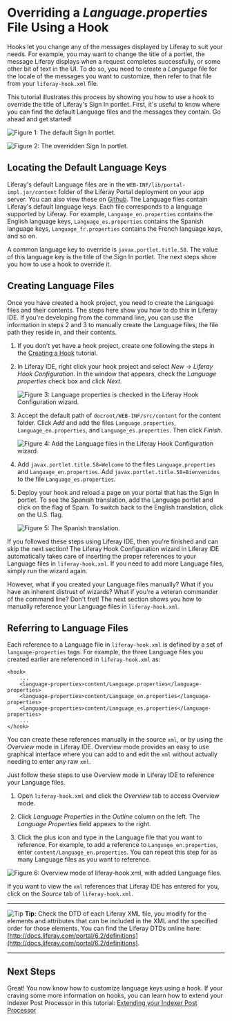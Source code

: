 # Overriding a *Language.properties* File Using a Hook

Hooks let you change any of the messages displayed by Liferay to suit your
needs. For example, you may want to change the title of a portlet, the message 
Liferay displays when a request completes successfully, or some other bit of 
text in the UI. To do so, you need to create a *Language* file for the locale of 
the messages you want to customize, then refer to that file from your 
`liferay-hook.xml` file. 

This tutorial illustrates this process by showing you how to use a hook to 
override the title of Liferay's Sign In portlet. First, it's useful to know 
where you can find the default Language files and the messages they contain. Go 
ahead and get started!

![Figure 1: The default Sign In portlet.](../../images/default-sign-in.png)

![Figure 2: The overridden Sign In portlet.](../../images/override-sign-in-en.png)

## Locating the Default Language Keys

Liferay's default Language files are in the `WEB-INF/lib/portal-impl.jar/content` 
folder of the Liferay Portal deployment on your app server. You can also view 
these on [Github](https://github.com/liferay/liferay-portal). The Language files 
contain Liferay's default language keys. Each file corresponds to a language 
supported by Liferay. For example, `Language_en.properties` contains the English 
language keys, `Language_es.properties` contains the Spanish language keys, 
`Language_fr.properties` contains the French language keys, and so on.

A common language key to override is `javax.portlet.title.58`. The value of this 
language key is the title of the Sign In portlet. The next steps show you how to 
use a hook to override it.

## Creating Language Files

Once you have created a hook project, you need to create the Language files and 
their contents. The steps here show you how to do this in Liferay IDE. If you're 
developing from the command line, you can use the information in steps 2 and 3 
to manually create the Language files, the file path they reside in, and their 
contents.

1.  If you don't yet have a hook project, create one following the steps in the 
	[Creating a Hook](https://www-ldn.liferay.com/develop/tutorials/-/knowledge_base/creating-a-hook-lp-6-2-develop-tutorial) tutorial.

2.  In Liferay IDE, right click your hook project and select 
	*New* &rarr; *Liferay Hook Configuration*. In the window that appears, check 
	the *Language properties* check box and click *Next*.
	
	![Figure 3: Language properties is checked in the Liferay Hook Configuration wizard.](../../images/new-hook-configuration-language.png)

3.	Accept the default path of `docroot/WEB-INF/src/content` for the content 
	folder. Click *Add* and add the files `Language.properties`, 
	`Language_en.properties`, and `Language_es.properties`. Then click *Finish*.
	
	![Figure 4: Add the Language files in the Liferay Hook Configuration wizard.](../../images/new-hook-configuration-language-files.png)

4.  Add `javax.portlet.title.58=Welcome` to the files `Language.properties` and 
	`Language_en.properties`. Add `javax.portlet.title.58=Bienvenidos` to 
	the file `Language_es.properties`.
	
5.  Deploy your hook and reload a page on your portal that has the Sign In 
	portlet. To see the Spanish translation, add the Language portlet and click 
	on the flag of Spain. To switch back to the English translation, click on 
	the U.S. flag.
	
	![Figure 5: The Spanish translation.](../../images/override-sign-in-es.png)
	
If you followed these steps using Liferay IDE, then you're finished and can skip 
the next section! The Liferay Hook Configuration wizard in Liferay IDE 
automatically takes care of inserting the proper references to your Language 
files in `liferay-hook.xml`. If you need to add more Language files, simply run 
the wizard again.

However, what if you created your Language files manually? What if you have an 
inherent distrust of wizards? What if you're a veteran commander of the command 
line? Don't fret! The next section shows you how to manually reference your 
Language files in `liferay-hook.xml`.

## Referring to Language Files

Each reference to a Language file in `liferay-hook.xml` is defined by a set of 
`language-properties` tags. For example, the three Language files you created 
earlier are referenced in `liferay-hook.xml` as:

    <hook>
        ...
        <language-properties>content/Language.properties</language-properties>
        <language-properties>content/Language_en.properties</language-properties>
        <language-properties>content/Language_es.properties</language-properties>
        ...
    </hook>

You can create these references manually in the source `xml`, or by using the 
*Overview* mode in Liferay IDE. Overview mode provides an easy to use graphical 
interface where you can add to and edit the `xml` without actually needing to 
enter any raw `xml`.

Just follow these steps to use Overview mode in Liferay IDE to reference your 
Language files.

1.  Open `liferay-hook.xml` and click the *Overview* tab to access Overview 
	mode.
	
2.  Click *Language Properties* in the *Outline* column on the left. The 
	*Language Properties* field appears to the right.

3.  Click the plus icon and type in the Language file that you want to 
	reference. For example, to add a reference to `Language_en.properties`, 
	enter `content/Language_en.properties`. You can repeat this step for as many 
	Language files as you want to reference.

![Figure 6: Overview mode of `liferay-hook.xml`, with added Language files.](../../images/overview-mode-language-props.png)
	
If you want to view the `xml` references that Liferay IDE has entered for you, 
click on the *Source* tab of `liferay-hook.xml`.

---

 ![Tip](../../images/tip-pen-paper.png) **Tip:** Check the DTD of each Liferay
 XML file, you modify for the elements and attributes that can be included in the
 XML and the specified order for those elements. You can find the Liferay DTDs
 online here: [http://docs.liferay.com/portal/6.2/definitions](http://docs.liferay.com/portal/6.2/definitions).

---

## Next Steps

Great! You now know how to customize language keys using a hook. If your craving 
some more information on hooks, you can learn how to extend your Indexer Post 
Processor in this tutorial: [Extending your Indexer Post Processor](https://www-ldn.liferay.com/develop/tutorials/-/knowledge_base/extend-indexer-post-processor-hook)
